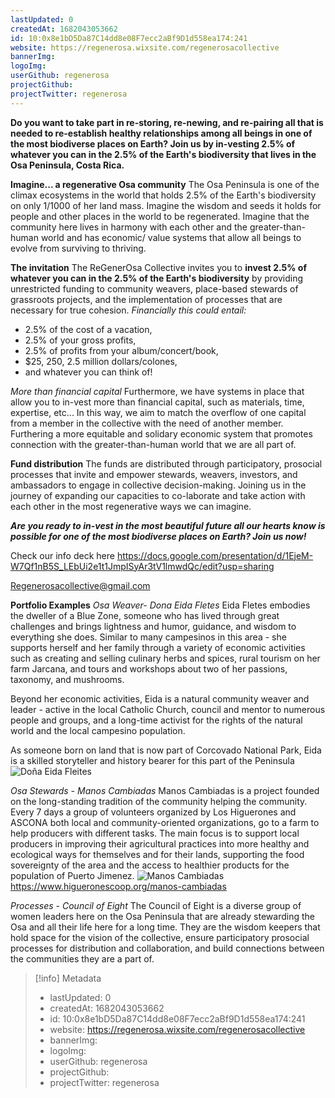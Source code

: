 ```yaml
---
lastUpdated: 0
createdAt: 1682043053662
id: 10:0x8e1bD5Da87C14dd8e08F7ecc2aBf9D1d558ea174:241
website: https://regenerosa.wixsite.com/regenerosacollective
bannerImg:
logoImg:
userGithub: regenerosa
projectGithub:
projectTwitter: regenerosa
---
```


**Do you want to take part in re-storing, re-newing, and re-pairing all that is needed to re-establish healthy relationships among all beings in one of the most biodiverse places on Earth? Join us by in-vesting 2.5% of whatever you can in the 2.5% of the Earth's biodiversity that lives in the Osa Peninsula, Costa Rica.**

**Imagine... a regenerative Osa community**
The Osa Peninsula is one of the climax ecosystems in the world that holds 2.5% of the Earth's biodiversity on only 1/1000 of her land mass. Imagine the wisdom and seeds it holds for people and other places in the world to be regenerated. Imagine that the community here lives in harmony with each other and the greater-than-human world and has economic/ value systems that allow all beings to evolve from surviving to thriving. 

**The invitation**
The ReGenerOsa Collective invites you to **invest 2.5% of whatever you can in the 2.5% of the Earth's biodiversity** by providing unrestricted funding to community weavers, place-based stewards of grassroots projects,  and the implementation of processes that are necessary for true cohesion. 
*Financially this could entail:* 
- 2.5% of the cost of a vacation,  
- 2.5% of your gross profits, 
- 2.5% of profits from your album/concert/book, 
- $25, 250, 2.5 million dollars/colones, 
- and whatever you can think of!

*More than financial capital*
Furthermore, we have systems in place that allow you to in-vest more than financial capital, such as materials, time, expertise, etc... In this way, we aim to match the overflow of one capital from a member in the collective with the need of another member.  Furthering a more equitable and solidary economic system that promotes connection with the greater-than-human world that we are all part of.

**Fund distribution**
The funds are distributed through participatory, prosocial processes that invite and empower stewards, weavers, investors, and ambassadors to engage in collective decision-making. Joining us in the journey of expanding our capacities to co-laborate and take action with each other in the most regenerative ways we can imagine.

***Are you ready to in-vest in the most beautiful future all our hearts know is possible for one of the most biodiverse places on Earth? Join us now!***

Check our info deck here https://docs.google.com/presentation/d/1EjeM-W7Qf1nB5S_LEbUi2e1t1JmpISyAr3tV1lmwdQc/edit?usp=sharing

Regenerosacollective@gmail.com

**Portfolio Examples**
*Osa Weaver- Dona Eida Fletes*
Eida Fletes embodies the dweller of a Blue Zone, someone who has lived through great challenges and brings lightness and humor, guidance, and wisdom to everything she does. Similar to many campesinos in this area - she supports herself and her family through a variety of economic activities such as creating and selling culinary herbs and spices, rural tourism on her farm Jarcana, and tours and workshops about two of her passions, taxonomy, and mushrooms. 

Beyond her economic activities, Eida is a natural community weaver and leader - active in the local Catholic Church, council and mentor to numerous people and groups, and a long-time activist for the rights of the natural world and the local campesino population. 

As someone born on land that is now part of Corcovado National Park, Eida is a skilled storyteller and history bearer for this part of the Peninsula
![Doña Eida Fleites](https://bafybeifie7s6q53maweyisdjd6u2iyribh5qffme4rrkyyumuoqbneaxgu.ipfs.w3s.link/1B837DC5-A043-46EF-B228-D156837C4D9E.JPG)

*Osa Stewards - Manos Cambiadas*
Manos Cambiadas is a project founded on the long-standing tradition of the community helping the community. Every 7 days a group of volunteers organized by Los Higuerones and ASCONA both local and community-oriented organizations, go to a farm to help producers with different tasks. The main focus is to support local producers in improving their agricultural practices into more healthy and ecological ways for themselves and for their lands, supporting the food sovereignty of the area and the access to healthier products for the population of Puerto Jimenez.
![Manos Cambiadas](https://bafybeicia7vlrrc3fbhlkp7ogxfuha45drv47n4ekrq2fts4dd25oal7oi.ipfs.w3s.link/2EEE95CC-12E0-469E-82A5-8063A1F4B15E.JPEG)
https://www.higueronescoop.org/manos-cambiadas

*Processes - Council of Eight*
The Council of Eight is a diverse group of women leaders here on the Osa Peninsula that are already stewarding the Osa and all their life here for a long time. They are the wisdom keepers that hold space for the vision of the collective, ensure participatory prosocial processes for distribution and collaboration, and build connections between the communities they are a part of. 


> [!info] Metadata
> * lastUpdated: 0
> * createdAt: 1682043053662
> * id: 10:0x8e1bD5Da87C14dd8e08F7ecc2aBf9D1d558ea174:241
> * website: https://regenerosa.wixsite.com/regenerosacollective
> * bannerImg: 
> * logoImg: 
> * userGithub: regenerosa
> * projectGithub: 
> * projectTwitter: regenerosa